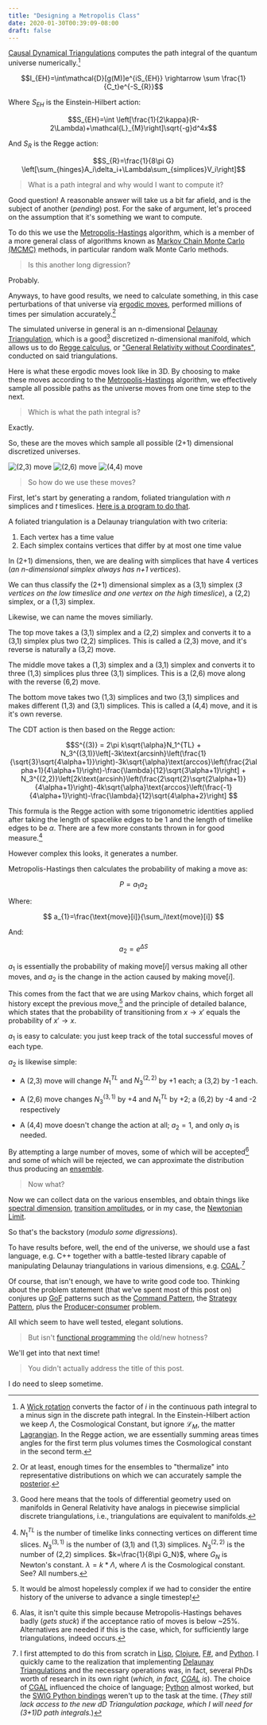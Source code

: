 ```yaml
---
title: "Designing a Metropolis Class"
date: 2020-01-30T00:39:09-08:00
draft: false
---
```

[Causal Dynamical Triangulations][1] computes the path integral of the
quantum universe numerically.[^1]

$$I_{EH}=\int\mathcal{D}[g(M)]e^{iS_{EH}} \rightarrow  \sum \frac{1}{C_t}e^{-S_{R}}$$

Where $S_{EH}$ is the Einstein-Hilbert action:

$$S_{EH}=\int \left[\frac{1}{2\kappa}(R-2\Lambda)+\mathcal{L}_{M}\right]\sqrt{-g}d^4x$$


 And $S_{R}$ is the Regge action:

 $$S_{R}=\frac{1}{8\pi G}
 \left[\sum_{hinges}A_i\delta_i+\Lambda\sum_{simplices}V_i\right]$$



> What is a path integral and why would I want to compute it?

Good question! A reasonable answer will take us a bit far afield, and is the
subject of another (_pending_) post. For the sake of argument, let's proceed on
the assumption that it's something we want to compute.

To do this we use the [Metropolis-Hastings] algorithm, which is a
member of a more general class of algorithms known as
[Markov Chain Monte Carlo (MCMC)][3] methods, in particular random walk
Monte Carlo methods.

> Is this another long digression?

Probably.

Anyways, to have good results, we need to calculate something, in this case
perturbations of that universe via [ergodic moves], performed millions of
times per simulation accurately.[^2]

The simulated universe in general is an n-dimensional
[Delaunay Triangulation][5], which is a good[^5] discretized n-dimensional
manifold, which allows us to do [Regge calculus], or
["General Relativity without Coordinates"][6], conducted on said
triangulations.

Here is what these ergodic moves look like in 3D. By choosing to make these
moves according to the [Metropolis-Hastings] algorithm, we effectively sample
all possible paths as the universe moves from one time step to the next.

> Which is what the path integral is?

Exactly.

So, these are the moves which sample all possible (2+1) dimensional
discretized universes.

![(2,3) move](/img/23move.png)
![(2,6) move](/img/26move.png)
![(4,4) move](/img/44move.png)

> So how do we use these moves?

First, let's start by generating a random, foliated triangulation with $n$
simplices and $t$ timeslices. [Here is a program to do that][12].

A foliated triangulation is a Delaunay triangulation with two criteria:

1. Each vertex has a time value
2. Each simplex contains vertices that differ by at most one time value

In (2+1) dimensions, then, we are dealing with simplices that have 4 vertices
(_an n-dimensional simplex always has n+1 vertices_).

We can thus classify the
(2+1) dimensional simplex as a (3,1) simplex (_3 vertices on the low timeslice
and one vertex on the high timeslice_), a (2,2) simplex, or a (1,3) simplex.

Likewise, we can name the moves similiarly.

The top move takes a (3,1) simplex and a (2,2) simplex and converts it to a
(3,1) simplex plus two (2,2) simplices. This is called a (2,3) move, and it's
reverse is naturally a (3,2) move.

The middle move takes a (1,3) simplex and a (3,1) simplex and converts it to
three (1,3) simplices plus three (3,1) simplices. This is a (2,6) move along
with the reverse (6,2) move.

The bottom move takes two (1,3) simplices and two (3,1) simplices and makes
different (1,3) and (3,1) simplices. This is called a (4,4) move, and it is
it's own reverse.

The CDT action is then based on the Regge action:

$$S^{(3)} = 2\pi k\sqrt{\alpha}N_1^{TL} + N_3^{(3,1)}\left[-3k\text{arcsinh}\left(\frac{1}{\sqrt{3}\sqrt{4\alpha+1}}\right)-3k\sqrt{\alpha}\text{arccos}\left(\frac{2\alpha+1}{4\alpha+1}\right)-\frac{\lambda}{12}\sqrt{3\alpha+1}\right] + N_3^{(2,2)}\left[2k\text{arcsinh}\left(\frac{2\sqrt{2}\sqrt{2\alpha+1}}{4\alpha+1}\right)-4k\sqrt{\alpha}\text{arccos}\left(\frac{-1}{4\alpha+1}\right)-\frac{\lambda}{12}\sqrt{4\alpha+2}\right] $$

This formula is the Regge action with some trigonometric identities applied
after taking the length of spacelike edges to be 1 and the length of timelike
edges to be $\alpha$. There are a few more constants thrown in for good
measure.[^3]

However complex this looks, it generates a number.

Metropolis-Hastings then calculates the probability of making a move as:

$$ P=a_{1}a_{2}$$

Where:

$$ a_{1}=\frac{\text{move}[i]}{\sum_i\text{move}[i]} $$

And:

$$ a_{2}=e^{\Delta S} $$

$a_{1}$ is essentially the probability of making $\text{move}[i]$ versus
making all other moves, and $a_{2}$ is the change in the action caused by
making $\text{move}[i]$.

This comes from the fact that we are using Markov chains, which forget all
history except the previous move,[^6] and the principle of detailed balance, which
states that the probability of transitioning from $x\rightarrow x\prime$ equals
the probability of $x\prime\rightarrow x$.

$a_{1}$ is easy to calculate: you just keep track of the total successful
moves of each type.

$a_{2}$ is likewise simple:

* A (2,3) move will change
$N_1^{TL}$ and $N_3^{(2,2)}$ by +1 each; a (3,2) by -1 each.

* A (2,6) move changes $N_3^{(3,1)}$ by +4 and $N_1^{TL}$ by +2; a (6,2)
by -4 and -2 respectively

* A (4,4) move doesn't change the action at all; $a_2 = 1$, and only $a_1$ is
needed.

By attempting a large number of moves, some of which will be accepted[^7] and
some of which will be rejected, we can approximate the distribution thus
producing an [ensemble].

> Now what?

Now we can collect data on the various ensembles, and obtain things like
[spectral dimension][11], [transition amplitudes][10], or in my case, the
[Newtonian Limit][7].

So that's the backstory (_modulo some digressions_).

To have results before, well, the end of the universe, we should use a fast
language, e.g. C++ together with a battle-tested library capable of manipulating
Delaunay triangulations in various dimensions, e.g. [CGAL].[^4]

Of course, that isn't enough, we have to write good code too. Thinking about
the problem statement (that we've spent most of this post on) conjures up
[GoF] patterns such as the [Command Pattern], the [Strategy Pattern], plus the
[Producer-consumer] problem.

All which seem to have well tested, elegant solutions.

> But isn't [functional programming] the old/new hotness?

We'll get into that next time!

> You didn't actually address the title of this post.

I do need to sleep sometime.


[^1]: A [Wick rotation] converts the factor of $i$ in the continuous path
integral to a minus sign in the discrete path integral. In the Einstein-Hilbert
action we keep $\Lambda$, the Cosmological Constant, but ignore
$\mathcal{L}_{M}$,
the matter [Lagrangian]. In the Regge action, we are essentially summing areas
times angles for the first term plus volumes times the Cosmological constant
in the second term.

[^2]: Or at least, enough times for the ensembles to "thermalize" into
representative distributions on which we can accurately sample the [posterior].

[^3]: $N_{1}^{TL}$ is the number of timelike links connecting vertices on
different time slices. $N_3^{(3,1)}$ is the number of (3,1) and (1,3) simplices.
$N_{3}^{(2,2)}$ is the number of (2,2) simplices. $k=\frac{1}{8\pi G_N}$, where
$G_N$ is Newton's constant. $\lambda=k*\Lambda$, where $\Lambda$ is the
Cosmological constant. See? All numbers.

[^4]: I first attempted to do this from scratch in [Lisp], [Clojure], [F#],
and [Python]. I quickly came to the realization that implementing [Delaunay
Triangulations][5] and the necessary operations was, in fact, several PhDs worth
of research in its own right (_which, in fact, [CGAL] is_). The choice of [CGAL]
influenced the choice of language; [Python] almost worked, but the
[SWIG Python bindings][9] weren't up to the task at the time. (_They still lack
access to the new dD Triangulation package, which I will need for (3+1)D
path integrals._)

[^5]: Good here means that the tools of differential geometry used on manifolds
in General Relativity have analogs in piecewise simplicial discrete
triangulations, i.e., triangulations are equivalent to manifolds.

[^6]: It would be almost hopelessly complex if we had to consider the entire
history of the universe to advance a single timestep!

[^7]: Alas, it isn't quite this simple because Metropolis-Hastings behaves
badly (_gets stuck_) if the acceptance ratio of moves is below ~25%.
Alternatives are needed if this is the case, which, for sufficiently large
triangulations, indeed occurs.


[1]: http://arxiv.org/abs/hep-th/0105267
[Metropolis-Hastings]: http://thy.phy.bnl.gov/~creutz/mypubs/pub044.pdf
[3]: https://en.wikipedia.org/wiki/Markov_chain_Monte_Carlo
[ergodic moves]: http://www.sciencedirect.com/science/article/pii/055032139290012Z
[5]: http://www.mathworks.com/help/matlab/math/delaunay-triangulation.html
[6]: http://link.springer.com/article/10.1007/BF02733251
[7]: http://www.slideshare.net/acgetchell/aps-48348528
[CGAL]: https://www.cgal.org/
[9]: https://github.com/CGAL/cgal-swig-bindings
[10]: http://arxiv.org/abs/1305.2932
[11]: http://arxiv.org/abs/hep-th/0505113
[Wick rotation]: https://en.wikipedia.org/wiki/Wick_rotation
[Lagrangian]: https://en.wikipedia.org/wiki/Lagrangian_(field_theory)
[posterior]: https://en.wikipedia.org/wiki/Posterior_probability
[Regge calculus]: https://en.wikipedia.org/wiki/Regge_calculus
[Lisp]: https://common-lisp.net/project/slime/
[Clojure]: https://clojure.org
[F#]: https://fsharp.org
[Python]: https://www.python.org
[Producer-consumer]: https://en.wikipedia.org/wiki/Producer–consumer_problem
[Command Pattern]: https://sourcemaking.com/design_patterns/command/cpp/2
[Strategy Pattern]: https://sourcemaking.com/design_patterns/strategy
[GoF]: https://en.wikipedia.org/wiki/Design_Patterns
[functional programming]: https://www.manning.com/books/functional-programming-in-c-plus-plus
[12]: https://github.com/acgetchell/CDT-plusplus/blob/develop/src/initialize.cpp
[ensemble]: https://en.m.wikipedia.org/wiki/Statistical_ensemble_(mathematical_physics)
